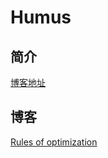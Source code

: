 # Humus

## 简介

[博客地址](http://www.humus.name/)

## 博客
[Rules of optimization](rules_of_optimization.md)